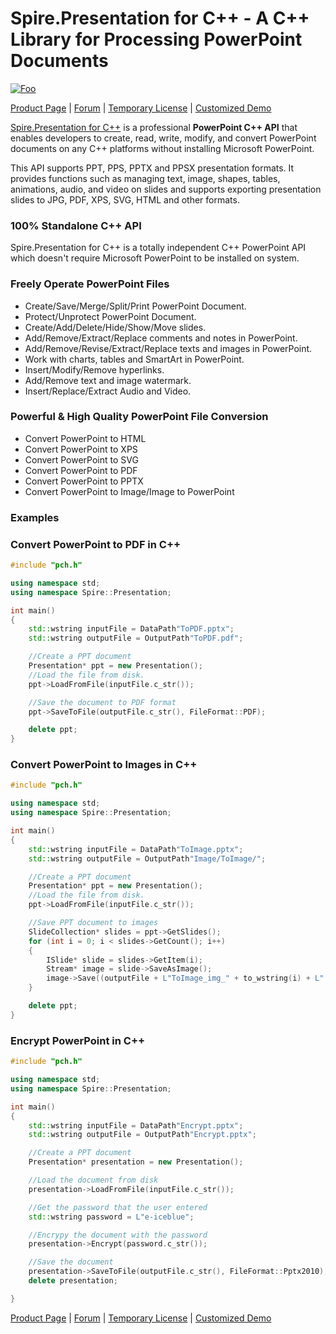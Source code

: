 # Spire.Presentation for C++ - A C++ Library for Processing PowerPoint Documents

[![Foo](https://i.imgur.com/m1lcAIy.png)](https://www.e-iceblue.com/Introduce/presentation-for-CPP.html)

[Product Page](https://www.e-iceblue.com/Introduce/presentation-for-CPP.html) | [Forum](https://www.e-iceblue.com/forum/spire-presentation-f14.html) | [Temporary License](https://www.e-iceblue.com/TemLicense.html) | [Customized Demo](https://www.e-iceblue.com/Misc/customized-demo.html) 

[Spire.Presentation for C++](https://www.e-iceblue.com/Introduce/presentation-for-CPP.html) is a professional **PowerPoint C++ API** that enables developers to create, read, write, modify, and convert PowerPoint documents on any C++ platforms without installing Microsoft PowerPoint.

This API supports PPT, PPS, PPTX and PPSX presentation formats. It provides functions such as managing text, image, shapes, tables, animations, audio, and video on slides and supports exporting presentation slides to JPG, PDF, XPS, SVG, HTML and other formats.

### 100% Standalone C++ API

Spire.Presentation for C++ is a totally independent C++ PowerPoint API which doesn't require Microsoft PowerPoint to be installed on system.

### Freely Operate PowerPoint Files

- Create/Save/Merge/Split/Print PowerPoint Document.
- Protect/Unprotect PowerPoint Document.
- Create/Add/Delete/Hide/Show/Move slides.
- Add/Remove/Extract/Replace comments and notes in PowerPoint.
- Add/Remove/Revise/Extract/Replace texts and images in PowerPoint.
- Work with charts, tables and SmartArt in PowerPoint.
- Insert/Modify/Remove hyperlinks.
- Add/Remove text and image watermark.
- Insert/Replace/Extract Audio and Video.

### Powerful & High Quality PowerPoint File Conversion

- Convert PowerPoint to HTML
- Convert PowerPoint to XPS
- Convert PowerPoint to SVG
- Convert PowerPoint to PDF
- Convert PowerPoint to PPTX
- Convert PowerPoint to Image/Image to PowerPoint 

### Examples

### Convert PowerPoint to PDF in C++

```c++
#include "pch.h"

using namespace std;
using namespace Spire::Presentation;

int main()
{
	std::wstring inputFile = DataPath"ToPDF.pptx";
	std::wstring outputFile = OutputPath"ToPDF.pdf";

	//Create a PPT document
	Presentation* ppt = new Presentation();
	//Load the file from disk.
	ppt->LoadFromFile(inputFile.c_str());

	//Save the document to PDF format
	ppt->SaveToFile(outputFile.c_str(), FileFormat::PDF);

	delete ppt;
}
```

### Convert PowerPoint to Images in C++

```c++
#include "pch.h"

using namespace std;
using namespace Spire::Presentation;

int main()
{
	std::wstring inputFile = DataPath"ToImage.pptx";
	std::wstring outputFile = OutputPath"Image/ToImage/";

	//Create a PPT document
	Presentation* ppt = new Presentation();
	//Load the file from disk.
	ppt->LoadFromFile(inputFile.c_str());

	//Save PPT document to images
	SlideCollection* slides = ppt->GetSlides();
	for (int i = 0; i < slides->GetCount(); i++)
	{
		ISlide* slide = slides->GetItem(i);
		Stream* image = slide->SaveAsImage();
		image->Save((outputFile + L"ToImage_img_" + to_wstring(i) + L".png").c_str());
	}

	delete ppt;
}
```

### Encrypt PowerPoint in C++

```c++
#include "pch.h"

using namespace std;
using namespace Spire::Presentation;

int main()
{
	std::wstring inputFile = DataPath"Encrypt.pptx";
	std::wstring outputFile = OutputPath"Encrypt.pptx";

	//Create a PPT document
	Presentation* presentation = new Presentation();

	//Load the document from disk
	presentation->LoadFromFile(inputFile.c_str());

	//Get the password that the user entered
	std::wstring password = L"e-iceblue";

	//Encrypy the document with the password
	presentation->Encrypt(password.c_str());

	//Save the document
	presentation->SaveToFile(outputFile.c_str(), FileFormat::Pptx2010);
	delete presentation;

}
```

[Product Page](https://www.e-iceblue.com/Introduce/presentation-for-CPP.html) | [Forum](https://www.e-iceblue.com/forum/spire-presentation-f14.html) | [Temporary License](https://www.e-iceblue.com/TemLicense.html) | [Customized Demo](https://www.e-iceblue.com/Misc/customized-demo.html) 

